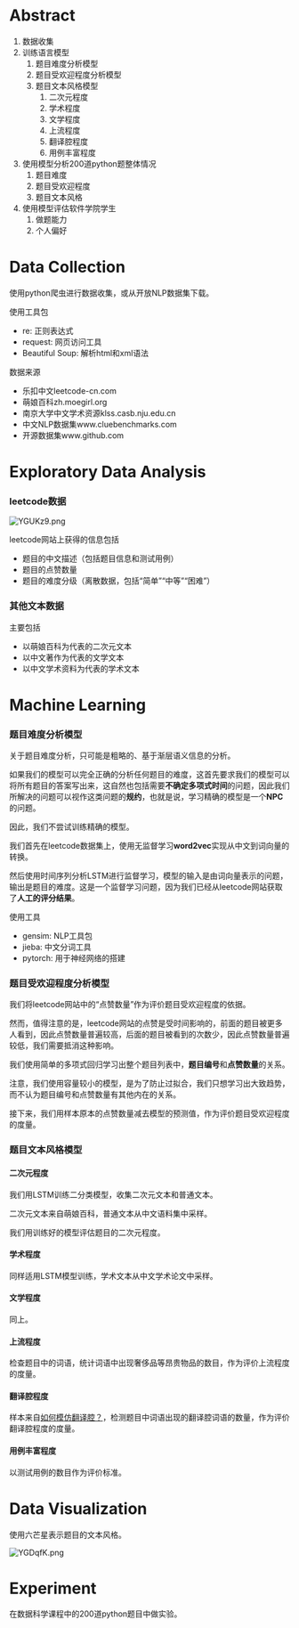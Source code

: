 # Abstract

1. 数据收集
2. 训练语言模型
	1. 题目难度分析模型
	2. 题目受欢迎程度分析模型
	3. 题目文本风格模型
		1. 二次元程度
		2. 学术程度
		3. 文学程度
		4. 上流程度
		5.  翻译腔程度
		6.  用例丰富程度
3. 使用模型分析200道python题整体情况
	1. 题目难度
	2. 题目受欢迎程度
	3. 题目文本风格
3. 使用模型评估软件学院学生
	1. 做题能力
	2. 个人偏好




# Data Collection

使用python爬虫进行数据收集，或从开放NLP数据集下载。

使用工具包

- re: 正则表达式
- request: 网页访问工具
- Beautiful Soup: 解析html和xml语法

数据来源

- 乐扣中文leetcode-cn.com
- 萌娘百科zh.moegirl.org
- 南京大学中文学术资源klss.casb.nju.edu.cn
- 中文NLP数据集www.cluebenchmarks.com
- 开源数据集www.github.com


# Exploratory Data Analysis

### leetcode数据
![YGUKz9.png](https://s1.ax1x.com/2020/05/11/YGUKz9.png)

leetcode网站上获得的信息包括

- 题目的中文描述（包括题目信息和测试用例）
- 题目的点赞数量
- 题目的难度分级（离散数据，包括“简单”“中等”“困难”）

### 其他文本数据

主要包括

- 以萌娘百科为代表的二次元文本
- 以中文著作为代表的文学文本
- 以中文学术资料为代表的学术文本

# Machine Learning

### 题目难度分析模型

关于题目难度分析，只可能是粗略的、基于渐层语义信息的分析。

如果我们的模型可以完全正确的分析任何题目的难度，这首先要求我们的模型可以将所有题目的答案写出来，这自然也包括需要**不确定多项式时间**的问题，因此我们所解决的问题可以视作这类问题的**规约**，也就是说，学习精确的模型是一个**NPC**的问题。

因此，我们不尝试训练精确的模型。

我们首先在leetcode数据集上，使用无监督学习**word2vec**实现从中文到词向量的转换。

然后使用时间序列分析LSTM进行监督学习，模型的输入是由词向量表示的问题，输出是题目的难度。这是一个监督学习问题，因为我们已经从leetcode网站获取了**人工的评分结果**。

使用工具

- gensim: NLP工具包
- jieba: 中文分词工具
- pytorch: 用于神经网络的搭建

###  题目受欢迎程度分析模型

我们将leetcode网站中的“点赞数量”作为评价题目受欢迎程度的依据。

然而，值得注意的是，leetcode网站的点赞是受时间影响的，前面的题目被更多人看到，因此点赞数量普遍较高，后面的题目被看到的次数少，因此点赞数量普遍较低，我们需要抵消这种影响。

我们使用简单的多项式回归学习出整个题目列表中，**题目编号**和**点赞数量**的关系。

注意，我们使用容量较小的模型，是为了防止过拟合，我们只想学习出大致趋势，而不认为题目编号和点赞数量有其他内在的关系。

接下来，我们用样本原本的点赞数量减去模型的预测值，作为评价题目受欢迎程度的度量。

### 题目文本风格模型

#### 二次元程度

我们用LSTM训练二分类模型，收集二次元文本和普通文本。

二次元文本来自萌娘百科，普通文本从中文语料集中采样。

我们用训练好的模型评估题目的二次元程度。

#### 学术程度

同样适用LSTM模型训练，学术文本从中文学术论文中采样。

#### 文学程度
同上。

#### 上流程度

检查题目中的词语，统计词语中出现奢侈品等昂贵物品的数目，作为评价上流程度的度量。

#### 翻译腔程度

样本来自[如何模仿翻译腔？](https://www.zhihu.com/question/24140466/answer/85033222)，检测题目中词语出现的翻译腔词语的数量，作为评价翻译腔程度的度量。

#### 用例丰富程度

以测试用例的数目作为评价标准。

# Data Visualization

使用六芒星表示题目的文本风格。

![YGDqfK.png](https://s1.ax1x.com/2020/05/11/YGDqfK.png)

# Experiment

在数据科学课程中的200道python题目中做实验。


